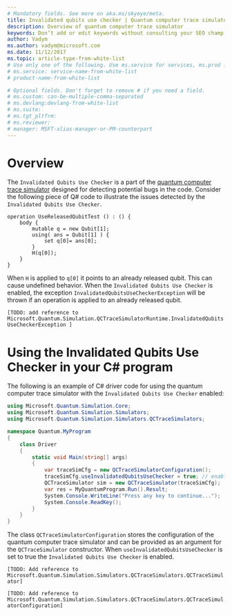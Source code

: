 ```yaml
---
# Mandatory fields. See more on aka.ms/skyeye/meta.
title: Invalidated qubits use checker | Quantum computer trace simulator | Microsoft Docs 
description: Overview of quantum computer trace simulator 
keywords: Don’t add or edit keywords without consulting your SEO champ. 
author: Vadym 
ms.author: vadym@microsoft.com 
ms.date: 11/12/2017 
ms.topic: article-type-from-white-list 
# Use only one of the following. Use ms.service for services, ms.prod for on-prem. Remove the # before the relevant field. 
# ms.service: service-name-from-white-list
# product-name-from-white-list

# Optional fields. Don't forget to remove # if you need a field.
# ms.custom: can-be-multiple-comma-separated
# ms.devlang:devlang-from-white-list
# ms.suite: 
# ms.tgt_pltfrm:
# ms.reviewer:
# manager: MSFT-alias-manager-or-PM-counterpart
---
```


# Overview

The `Invalidated Qubits Use Checker` is a part of the [quantum computer trace
simulator](quantum-computer-trace-simulator-1.md) designed for detecting
potential bugs in the code. Consider the following piece of Q# code to
illustrate the issues detected by the `Invalidated Qubits Use Checker`.

```qsharp
operation UseReleasedQubitTest () : () {
    body {
        mutable q = new Qubit[1];
        using( ans = Qubit[1] ) {
            set q[0]= ans[0];
        }
        H(q[0]);
    }
}
```

When `H` is applied to `q[0]` it points to an already released qubit. This can cause undefined behavior. When the `Invalidated Qubits Use Checker` is enabled, the exception `InvalidatedQubitsUseCheckerException` will be thrown if an operation is applied to an already released qubit. 

`[TODO: add reference to Microsoft.Quantum.Simulation.QCTraceSimulatorRuntime.InvalidatedQubitsUseCheckerException ]`

# Using the Invalidated Qubits Use Checker in your C# program

The following is an example of C# driver code for using the quantum computer trace
simulator with the `Invalidated Qubits Use Checker` enabled: 

```csharp
using Microsoft.Quantum.Simulation.Core;
using Microsoft.Quantum.Simulation.Simulators;
using Microsoft.Quantum.Simulation.Simulators.QCTraceSimulators;

namespace Quantum.MyProgram
{
    class Driver
    {
        static void Main(string[] args)
        {
            var traceSimCfg = new QCTraceSimulatorConfiguration();
            traceSimCfg.useInvalidatedQubitsUseChecker = true; // enables useInvalidatedQubitsUseChecker
            QCTraceSimulator sim = new QCTraceSimulator(traceSimCfg);
            var res = MyQuantumProgram.Run().Result;
            System.Console.WriteLine("Press any key to continue...");
            System.Console.ReadKey();
        }
    }
}
```

The class `QCTraceSimulatorConfiguration` stores the configuration of the quantum
computer trace simulator and can be provided as an argument for
the `QCTraceSimulator` constructor. When `useInvalidatedQubitsUseChecker` is set to true
the `Invalidated Qubits Use Checker` is enabled.

`[TODO: Add reference to
Microsoft.Quantum.Simulation.Simulators.QCTraceSimulators.QCTraceSimulator]`

`[TODO: Add reference to
Microsoft.Quantum.Simulation.Simulators.QCTraceSimulators.QCTraceSimulatorConfiguration]`
